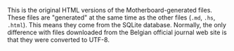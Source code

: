 This is the original HTML versions of the Motherboard-generated files. These
files are "generated" at the same time as the other files (`.md`, `.hs`,
`.html`). This means they come from the SQLite database. Normally, the only
difference with files downloaded from the Belgian official journal web site is
that they were converted to UTF-8.
